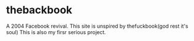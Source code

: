 # thebackbook
A 2004 Facebook revival.
This site is unspired by thefuckbook(god rest it's soul)
This is also my firsr serious project.
